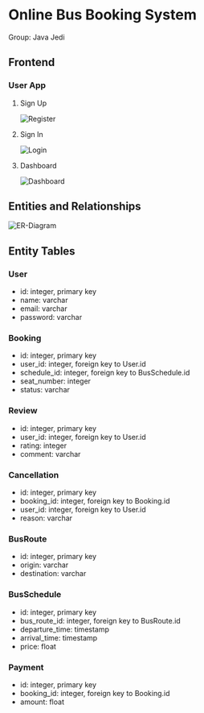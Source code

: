 # Online Bus Booking System

Group: Java Jedi

## Frontend

### User App

1. Sign Up

    ![Register](https://github.com/srijan-singh/online-bus-booking-system/blob/main/res/localhost_4200_register.png)

2. Sign In

    ![Login](https://github.com/srijan-singh/online-bus-booking-system/blob/main/res/localhost_4200_login.png)

3. Dashboard

    ![Dashboard](https://github.com/srijan-singh/online-bus-booking-system/blob/main/res/localhost_4200_dashboard.png)

## Entities and Relationships

![ER-Diagram](https://github.com/srijan-singh/online-bus-booking-system/blob/main/res/ER.jpeg)

## Entity Tables

### User
- id: integer, primary key
- name: varchar
- email: varchar
- password: varchar

### Booking
- id: integer, primary key
- user_id: integer, foreign key to User.id
- schedule_id: integer, foreign key to BusSchedule.id
- seat_number: integer
- status: varchar

### Review
- id: integer, primary key
- user_id: integer, foreign key to User.id
- rating: integer
- comment: varchar

### Cancellation
- id: integer, primary key
- booking_id: integer, foreign key to Booking.id
- user_id: integer, foreign key to User.id
- reason: varchar

### BusRoute
- id: integer, primary key
- origin: varchar
- destination: varchar

### BusSchedule
- id: integer, primary key
- bus_route_id: integer, foreign key to BusRoute.id
- departure_time: timestamp
- arrival_time: timestamp
- price: float

### Payment
- id: integer, primary key
- booking_id: integer, foreign key to Booking.id
- amount: float

